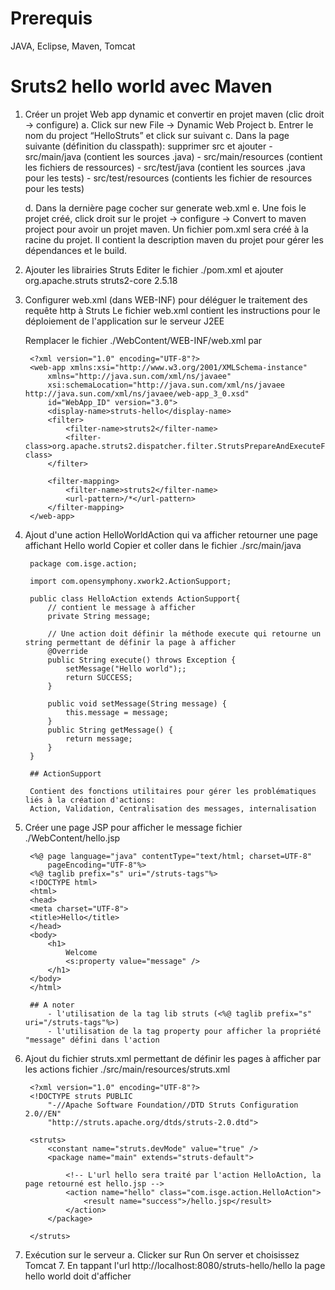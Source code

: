 # Prerequis
JAVA, Eclipse, Maven, Tomcat

# Sruts2 hello world avec Maven

1. Créer un projet Web app dynamic et convertir en projet maven (clic droit -> configure)
	a. Click sur new File -> Dynamic Web Project 
	b. Entrer le nom du project “HelloStruts” et click sur suivant
	c. Dans la page suivante (définition du classpath):  supprimer src et ajouter
		- src/main/java             (contient les sources .java)
		- src/main/resources        (contient les fichiers de ressources)
		- src/test/java             (contient les sources .java pour les tests)
		- src/test/resources        (contients les fichier de resources pour les tests)

	d. Dans la dernière page cocher sur generate web.xml
	e. Une fois le projet créé, click droit sur le projet → configure → Convert to maven project pour avoir un projet maven. 
	Un fichier pom.xml sera créé à la racine du projet. 
	Il contient la description maven du projet pour gérer les dépendances et le build.


2. Ajouter les librairies Struts
	Editer le fichier ./pom.xml et ajouter
		<dependency>
			<groupId>org.apache.struts</groupId>
			<artifactId>struts2-core</artifactId>
			<version>2.5.18</version>
		</dependency>

3. Configurer web.xml (dans WEB-INF) pour déléguer le traitement des requête http à Struts
	Le fichier web.xml contient les instructions pour le déploiement de l'application sur le serveur J2EE

	Remplacer le fichier ./WebContent/WEB-INF/web.xml par 

		<?xml version="1.0" encoding="UTF-8"?>
		<web-app xmlns:xsi="http://www.w3.org/2001/XMLSchema-instance"
			xmlns="http://java.sun.com/xml/ns/javaee"
			xsi:schemaLocation="http://java.sun.com/xml/ns/javaee http://java.sun.com/xml/ns/javaee/web-app_3_0.xsd"
			id="WebApp_ID" version="3.0">
			<display-name>struts-hello</display-name>
			<filter>
				<filter-name>struts2</filter-name>
				<filter-class>org.apache.struts2.dispatcher.filter.StrutsPrepareAndExecuteFilter</filter-class>
			</filter>

			<filter-mapping>
				<filter-name>struts2</filter-name>
				<url-pattern>/*</url-pattern>
			</filter-mapping>
		</web-app>

4. Ajout d'une action HelloWorldAction qui va afficher retourner une page affichant Hello world
		Copier et coller dans le fichier ./src/main/java

		package com.isge.action;

		import com.opensymphony.xwork2.ActionSupport;

		public class HelloAction extends ActionSupport{
			// contient le message à afficher
			private String message;

			// Une action doit définir la méthode execute qui retourne un string permettant de définir la page à afficher
			@Override
			public String execute() throws Exception {
				setMessage("Hello world");;
				return SUCCESS;
			}
			
			public void setMessage(String message) {
				this.message = message;
			}
			public String getMessage() {
				return message;
			}
		}

		## ActionSupport

		Contient des fonctions utilitaires pour gérer les problématiques liés à la création d'actions:
		Action, Validation, Centralisation des messages, internalisation

5. Créer une page JSP pour afficher le message
	fichier ./WebContent/hello.jsp

		<%@ page language="java" contentType="text/html; charset=UTF-8"
			pageEncoding="UTF-8"%>
		<%@ taglib prefix="s" uri="/struts-tags"%>
		<!DOCTYPE html>
		<html>
		<head>
		<meta charset="UTF-8">
		<title>Hello</title>
		</head>
		<body>
			<h1>
				Welcome
				<s:property value="message" />
			</h1>
		</body>
		</html>

		## A noter
			- l'utilisation de la tag lib struts (<%@ taglib prefix="s" uri="/struts-tags"%>)
			- l'utilisation de la tag property pour afficher la propriété "message" défini dans l'action

6. Ajout du fichier struts.xml permettant de définir les pages à afficher par les actions
		fichier ./src/main/resources/struts.xml

		<?xml version="1.0" encoding="UTF-8"?>
		<!DOCTYPE struts PUBLIC
		    "-//Apache Software Foundation//DTD Struts Configuration 2.0//EN"
		    "http://struts.apache.org/dtds/struts-2.0.dtd">
		 
		<struts>
		    <constant name="struts.devMode" value="true" />
		    <package name="main" extends="struts-default">

				<!-- L'url hello sera traité par l'action HelloAction, la page retourné est hello.jsp -->
		        <action name="hello" class="com.isge.action.HelloAction">
		            <result name="success">/hello.jsp</result>
		        </action>
		    </package>
		 
		</struts>
7. Exécution sur le serveur
	a. Clicker sur Run On server et choisissez Tomcat 7. En tappant l'url http://localhost:8080/struts-hello/hello la page hello world doit d'afficher

